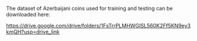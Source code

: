 The dataset of Azerbaijani coins used for training and testing can be downloaded here:

https://drive.google.com/drive/folders/1FsTrrPLMHWGISL560K2Ff5KN9ey3kmQH?usp=drive_link
